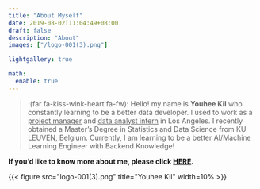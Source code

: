 ```yaml
---
title: "About Myself"
date: 2019-08-02T11:04:49+08:00
draft: false
description: "About"
images: ["/logo-001(3).png"]

lightgallery: true

math:
  enable: true
---
```




> :(far fa-kiss-wink-heart fa-fw): Hello! my name is **Youhee Kil** who constantly learning to be a better data developer. I used to work as a <u>project manager</u> and <u>data analyst intern</u> in Los Angeles. I recently obtained a Master’s Degree in Statistics and Data Science from KU LEUVEN, Belgium. Currently, I am learning to be a better AI/Machine Learning Engineer with Backend Knowledge!

**If you’d like to know more about me, please click [HERE](https://abounding-argument-fdc.notion.site/Youhee-Kil-faf21b49c64043d1955f5b1f24a0fa02).**


{{< figure src="logo-001(3).png" title="Youhee Kil" width=10% >}}

